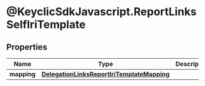 # @KeyclicSdkJavascript.ReportLinksSelfIriTemplate

## Properties
Name | Type | Description | Notes
------------ | ------------- | ------------- | -------------
**mapping** | [**DelegationLinksReportIriTemplateMapping**](DelegationLinksReportIriTemplateMapping.md) |  | [optional] 


